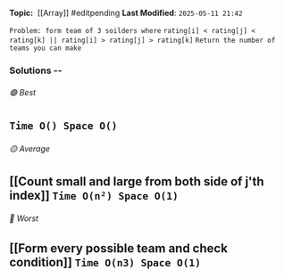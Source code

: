 **Topic:**  [[Array]] #editpending
**Last Modified**:  `2025-05-11 21:42`

`Problem: form team of 3 soilders where`
`rating[i] < rating[j] < rating[k] || rating[i] > rating[j] > rating[k]`
`Return the number of teams you can make`
### Solutions -- 

###### 🟢 Best
 `Time O() Space O()` 
----------------------------------------------------------------------------------------------
###### 🟡 Average
 [[Count small and large from both side of j'th index]] `Time O(n²) Space O(1)` 
----------------------------------------------------------------------------------------------
###### 🔴 Worst
 [[Form every possible team and check condition]] `Time O(n3) Space O(1)` 
----------------------------------------------------------------------------------------------

